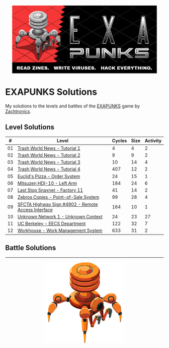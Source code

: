 <p align="center"><img src="./assets/exapunks.jpg" alt="EXAPUNKS logo"/></p>

# EXAPUNKS Solutions

My solutions to the levels and battles of the [EXAPUNKS](https://store.steampowered.com/app/716490/EXAPUNKS/) game by [Zachtronics](http://www.zachtronics.com/).

## Level Solutions

| #   | Level                                                                                                                       | Cycles | Size | Activity |
| --- | --------------------------------------------------------------------------------------------------------------------------- | ------ | ---- | -------- |
| 01  | [Trash World News - Tutorial 1](./solutions/levels/01-trash-world-news-tutorial-1)                                          | 4      | 4    | 2        |
| 02  | [Trash World News - Tutorial 2](./solutions/levels/02-trash-world-news-tutorial-2)                                          | 9      | 9    | 2        |
| 03  | [Trash World News - Tutorial 3](./solutions/levels/03-trash-world-news-tutorial-3)                                          | 10     | 14   | 4        |
| 04  | [Trash World News - Tutorial 4](./solutions/levels/04-trash-world-news-tutorial-4)                                          | 407    | 12   | 2        |
| 05  | [Euclid's Pizza - Order System](./solutions/levels/05-euclids-pizza-order-system)                                           | 24     | 15   | 1        |
| 06  | [Mitsuzen HDI-10 - Left Arm](./solutions/levels/06-mitsuzen-hdi-10-left-arm)                                                | 184    | 24   | 6        |
| 07  | [Last Stop Snaxnet - Factory 11](./solutions/levels/07-last-stop-snaxnet-factory-11)                                        | 41     | 14   | 2        |
| 08  | [Zebros Copies - Point-of-Sale System](./solutions/levels/08-zebros-copies-point-of-sale-system)                            | 99     | 28   | 4        |
| 09  | [SFCTA Highway Sign #4902 - Remote Access Interface](./solutions/levels/09-sfcta-highway-sign-4902-remote-access-interface) | 164    | 10   | 1        |
| 10  | [Unknown Network 1 - Unknown Context](./solutions/levels/10-unknown-network-1-unknown-context)                              | 24     | 23   | 27       |
| 11  | [UC Berkeley - EECS Department](./solutions/levels/11-uc-berkeley-eecs-department)                                          | 122    | 32   | 7        |
| 12  | [Workhouse - Work Management System](./solutions/levels/12-workhouse-work-management-system)                                | 633    | 31   | 2        |

## Battle Solutions

---

<p align="center"><img src="./assets/exa.png" alt="EXAPUNKS logo"/></p>
